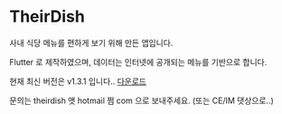 # TheirDish

사내 식당 메뉴를 편하게 보기 위해 만든 앱입니다.

Flutter 로 제작하였으며, 데이터는 인터넷에 공개되는 메뉴를 기반으로 합니다.

현재 최신 버전은 v1.3.1 입니다.. [다운로드](https://github.com/TheirDish/TheirDish/raw/master/TheirDish_1.3.1.apk)

문의는 theirdish 앳 hotmail 쩜 com 으로 보내주세요. (또는 CE/IM 댓상으로..) 
